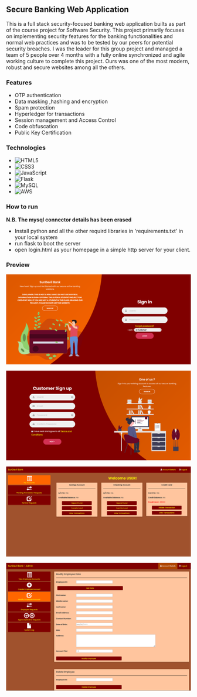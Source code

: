 ## Secure Banking Web Application

This is a full stack security-focused banking web application builts as part of the course project for Software Security. This project primarily focuses on implementing security features for the banking functionalities and normal web practices and was to be tested by our peers for potential security breaches. I was the leader for this group project and managed a team of 5 people over 4 months with a fully online synchronized and agile working culture to complete this project. Ours was one of the most modern, robust and secure websites among all the others.

### Features

-   OTP authentication
-   Data masking ,hashing and encryption
-   Spam protection
-   Hyperledger for transactions
-   Session management and Access Control
-   Code obfuscation
-   Public Key Certification

### Technologies

-   ![HTML5](https://img.shields.io/badge/HTML5-E34F26?style=for-the-badge&logo=html5&logoColor=white)
-   ![CSS3](https://img.shields.io/badge/CSS3-1572B6?style=for-the-badge&logo=css3&logoColor=white)
-   ![JavaScript](https://img.shields.io/badge/JavaScript-F7DF1E?style=for-the-badge&logo=javascript&logoColor=black)
-   ![Flask](https://img.shields.io/badge/Flask-000000?style=for-the-badge&logo=flask&logoColor=white)
-   ![MySQL](https://img.shields.io/badge/MySQL-00000F?style=for-the-badge&logo=mysql&logoColor=white)
-   ![AWS](https://img.shields.io/badge/Amazon_AWS-232F3E?style=for-the-badge&logo=amazon-aws&logoColor=white)

### How to run

**N.B. The mysql connector details has been erased**<br>

-   Install python and all the other requird libraries in 'requirements.txt' in your local system
-   run flask to boot the server
-   open login.html as your homepage in a simple http server for your client.

### Preview

<img src="login-preview.png" align="center"><br><br>
<img src="register-preview.png" align="center"><br><br>
<img src="customer-preview.png" align="center"><br><br>
<img src="admin-preview.png" align="center">
